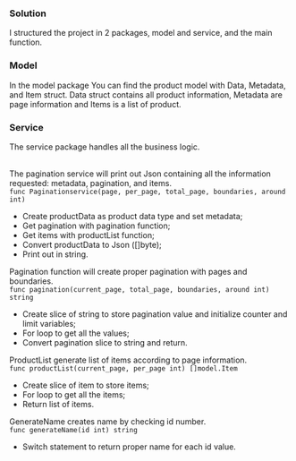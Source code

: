 <h3>Solution</h3>
I structured the project in 2 packages, model and service, and the main function. 
<h3>Model</h3>
In the model package You can find the product model with Data, Metadata, and Item struct. Data struct contains all product information, Metadata are page information and Items is a list of product.

<h3>Service</h3>
The service package handles all the business logic.<br>
<br>

The pagination service will print out Json containing all the information requested: metadata, pagination, and items.<br>
`func Paginationservice(page, per_page, total_page, boundaries, around int)`<br>
 - Create productData as product data type and set metadata;
 - Get pagination with pagination function;
 - Get items with productList function;
 - Convert productData to Json ([]byte);
 - Print out in string.

Pagination function will create proper pagination with pages and boundaries.<br>
`func pagination(current_page, total_page, boundaries, around int) string `
 - Create slice of string to store pagination value and initialize counter and limit variables;
 - For loop to get all the values;
 - Convert pagination slice to string and return.

ProductList generate list of items according to page information.<br>
`func productList(current_page, per_page int) []model.Item `
 - Create slice of item to store items;
 - For loop to get all the items;
 - Return list of items.

GenerateName creates name by checking id number.<br>
`func generateName(id int) string `
 - Switch statement to return proper name for each id value. 